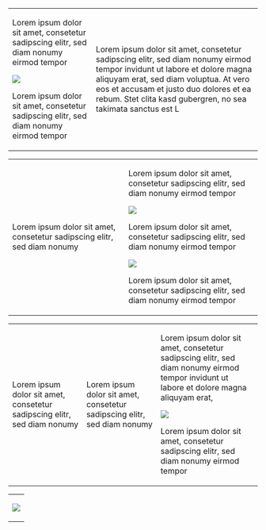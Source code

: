 <table>
    <tbody>
    <tr>
        <td><p>Lorem ipsum dolor sit amet, consetetur sadipscing elitr,
            sed diam nonumy eirmod tempor<br></p>
            <p><img src="demo.jpg"></p>
                  <p>Lorem ipsum dolor sit amet, consetetur sadipscing elitr,
            sed diam nonumy eirmod tempor&nbsp;</p>
        </td>
        <td><p>Lorem ipsum dolor sit amet, consetetur sadipscing elitr,
            sed diam nonumy eirmod tempor invidunt ut labore et dolore magna aliquyam erat, sed diam voluptua. At
            vero eos et accusam et justo duo dolores et ea rebum. Stet clita kasd gubergren, no sea takimata sanctus
            est L</p></td>
    </tr>
    </tbody>
</table>
<table>
    <tbody>
    <tr>
        <td>
          <p>Lorem ipsum dolor sit amet, consetetur sadipscing elitr, sed diam nonumy </p></td>
          <td>
          <p>Lorem ipsum dolor sit amet, consetetur sadipscing elitr,
            sed diam nonumy eirmod tempor<br></p>
            <p><img src="demo.jpg"></p>
           <p>Lorem ipsum dolor sit amet, consetetur sadipscing elitr,
            sed diam nonumy eirmod tempor&nbsp;</p>
            <p><img src="demo.jpg"></p>
          <p>Lorem ipsum dolor sit amet, consetetur sadipscing elitr,
            sed diam nonumy eirmod tempor<br></p>
        </td>
    </tr>
    </tbody>
</table>
<table>
    <tbody>
    <tr>
        <td><p>Lorem ipsum dolor sit amet, consetetur sadipscing elitr, sed diam nonumy </p></td>
        <td><p>Lorem ipsum dolor sit amet, consetetur sadipscing elitr, sed diam nonumy </p></td>
          <td>
          <p>Lorem ipsum dolor sit amet, consetetur sadipscing elitr,
            sed diam nonumy eirmod tempor invidunt ut labore et dolore magna aliquyam erat,&nbsp;<br></p>
            <p><img src="demo.jpg"></p>
                     <p>Lorem ipsum dolor sit amet, consetetur sadipscing elitr,
            sed diam nonumy eirmod tempor&nbsp;</p>
        </td>
    </tr>
    </tbody>
</table>
<table>
    <tbody>
    <tr>
          <td>
            <p><img src="logo.png"></p>
        </td>
    </tr>
    </tbody>
</table>

